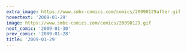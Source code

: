 ```yaml
---
extra_image: https://www.smbc-comics.com/comics/20090129after.gif
hovertext: '2009-01-29'
image: https://www.smbc-comics.com/comics/20090129.gif
next_comic: '2009-01-30'
prev_comic: '2009-01-28'
title: '2009-01-29'
---
```


